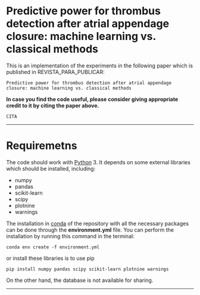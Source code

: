 # Predictive power for thrombus detection after atrial appendage closure: machine learning vs. classical methods
 
This is an implementation of the experiments in the following paper which is published in REVISTA_PARA_PUBLICAR:

    Predictive power for thrombus detection after atrial appendage closure: machine learning vs. classical methods 

**In case you find the code useful, please consider giving appropriate credit to it by citing the paper above.**

    CITA

---
# Requiremetns
The code should work with [Python](https://www.python.org/) 3. It depends on some external libraries which should be installed, including:
- numpy
- pandas
- scikit-learn
- scipy
- plotnine
- warnings

The installation in [conda](https://docs.conda.io/projects/conda/en/latest/index.html) of the repository with all the necessary packages can be done through the **environment.yml** file. You can perform the installation by running this command in the terminal:

    conda env create -f environment.yml

or  install these libraries is to use pip

    pip install numpy pandas scipy scikit-learn plotnine warnings

On the other hand, the database is not available for sharing.

---
